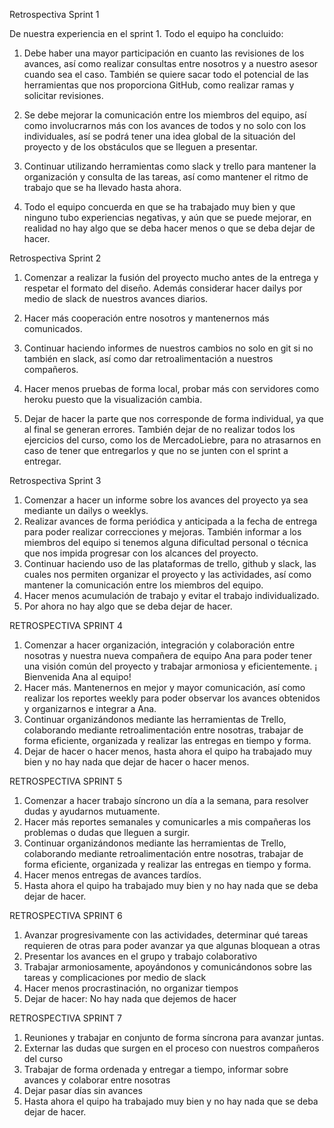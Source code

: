 Retrospectiva Sprint 1


De nuestra experiencia en el sprint 1. Todo el equipo ha concluido:

1.	Debe haber una mayor participación en cuanto las revisiones de los avances, así como realizar consultas entre nosotros y a nuestro asesor cuando sea el caso. También se quiere sacar todo el potencial de las herramientas que nos proporciona GitHub, como realizar ramas y solicitar revisiones.

2.	Se debe mejorar la comunicación entre los miembros del equipo, así como involucrarnos más con los avances de todos y no solo con los individuales, así se podrá tener una idea global de la situación del proyecto y de los obstáculos que se lleguen a presentar.

3.	Continuar utilizando herramientas como slack y trello para mantener la organización y consulta de las tareas, así como mantener el ritmo de trabajo que se ha llevado hasta ahora.

4.	Todo el equipo concuerda en que se ha trabajado muy bien y que ninguno tubo experiencias negativas, y aún que se puede mejorar, en realidad no hay algo que se deba hacer menos o que se deba dejar de hacer.



Retrospectiva Sprint 2


1. Comenzar a realizar la fusión del proyecto mucho antes de la entrega y respetar el formato del diseño. Además considerar hacer dailys por medio de slack de nuestros avances diarios.

2. Hacer más cooperación entre nosotros y mantenernos más comunicados.

3. Continuar haciendo informes de nuestros cambios no solo en git si no también en slack, así como dar retroalimentación a nuestros compañeros.

4. Hacer menos pruebas de forma local, probar más con servidores como heroku puesto que la visualización cambia.

5.  Dejar de hacer la parte que nos corresponde de forma individual, ya que al final se generan errores. También dejar de no realizar todos los ejercicios del curso, como los de MercadoLiebre, para no atrasarnos en caso de tener que entregarlos y que no se junten con el sprint a entregar.

Retrospectiva Sprint 3

1.	Comenzar a hacer un informe sobre los avances del proyecto ya sea mediante un dailys o weeklys.
2.	Realizar avances de forma periódica y anticipada a la fecha de entrega para poder realizar correcciones y mejoras. También informar a los miembros del equipo si tenemos alguna dificultad personal o técnica que nos impida progresar con los alcances del proyecto.
3.	Continuar haciendo uso de las plataformas de trello, github y slack, las cuales nos permiten organizar el proyecto y las actividades, así como mantener la comunicación entre los miembros del equipo.
4.	Hacer menos acumulación de trabajo y evitar el trabajo individualizado.
5.	Por ahora no hay algo que se deba dejar de hacer.

RETROSPECTIVA SPRINT 4

1. Comenzar a hacer organización, integración y colaboración entre nosotras y nuestra nueva compañera de equipo Ana para poder tener una visión común del proyecto y trabajar armoniosa y eficientemente. ¡ Bienvenida Ana al equipo!
2. Hacer más. Mantenernos en mejor y mayor comunicación, así como realizar los reportes weekly para poder observar los avances obtenidos y organizarnos e integrar a Ana.
3. Continuar organizándonos mediante las herramientas de Trello, colaborando mediante retroalimentación entre nosotras, trabajar de forma eficiente, organizada y realizar las entregas en tiempo y forma.
4. Dejar de hacer o hacer menos, hasta ahora el quipo ha trabajado muy bien y no hay nada que dejar de hacer o hacer menos.

RETROSPECTIVA SPRINT 5

1. Comenzar a hacer trabajo síncrono un día a la semana, para resolver dudas y ayudarnos mutuamente.
2. Hacer más reportes semanales y comunicarles a mis compañeras los problemas o dudas que lleguen a surgir.
3.  Continuar organizándonos mediante las herramientas de Trello, colaborando mediante retroalimentación entre nosotras, trabajar de forma eficiente, organizada y realizar las entregas en tiempo y forma.
4. Hacer menos entregas de avances tardíos.
5. Hasta ahora el quipo ha trabajado muy bien y no hay nada que  se deba dejar de hacer.

RETROSPECTIVA SPRINT 6

1. Avanzar progresivamente con las actividades, determinar qué tareas requieren de otras para poder avanzar ya que algunas bloquean a otras
2. Presentar los avances en el grupo y trabajo colaborativo
3. Trabajar armoniosamente, apoyándonos y comunicándonos sobre las tareas y complicaciones por medio de slack
4. Hacer menos procrastinación, no organizar tiempos
5. Dejar de hacer: No hay nada que dejemos de hacer

RETROSPECTIVA SPRINT 7
 
1. Reuniones y trabajar en conjunto de forma síncrona para avanzar juntas.
2. Externar las dudas que surgen en el proceso con nuestros compañeros del curso
3. Trabajar de forma ordenada y entregar a tiempo, informar sobre avances y colaborar entre nosotras
4. Dejar pasar días sin avances
5. Hasta ahora el quipo ha trabajado muy bien y no hay nada que  se deba dejar de hacer.
